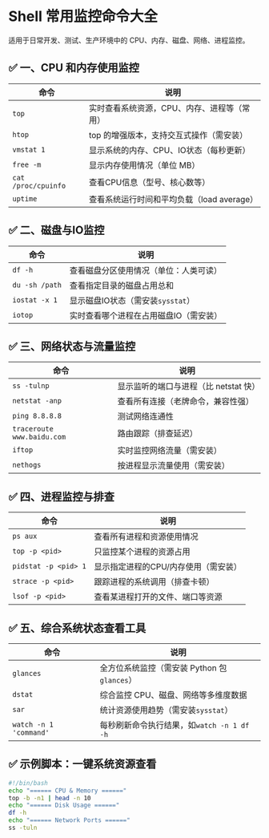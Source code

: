 # Shell 常用监控命令大全

适用于日常开发、测试、生产环境中的 CPU、内存、磁盘、网络、进程监控。

## ✅ 一、CPU 和内存使用监控


| 命令                | 说明                                        |
| ------------------- | ------------------------------------------- |
| `top`               | 实时查看系统资源，CPU、内存、进程等（常用） |
| `htop`              | top 的增强版本，支持交互式操作（需安装）    |
| `vmstat 1`          | 显示系统的内存、CPU、IO状态（每秒更新）     |
| `free -m`           | 显示内存使用情况（单位 MB）                 |
| `cat /proc/cpuinfo` | 查看CPU信息（型号、核心数等）               |
| `uptime`            | 查看系统运行时间和平均负载（load average）  |

## ✅ 二、磁盘与IO监控


| 命令           | 说明                                   |
| -------------- | -------------------------------------- |
| `df -h`        | 查看磁盘分区使用情况（单位：人类可读） |
| `du -sh /path` | 查看指定目录的磁盘占用总和             |
| `iostat -x 1`  | 显示磁盘IO状态（需安装`sysstat`）      |
| `iotop`        | 实时查看哪个进程在占用磁盘IO（需安装） |

## ✅ 三、网络状态与流量监控


| 命令                       | 说明                                  |
| -------------------------- | ------------------------------------- |
| `ss -tulnp`                | 显示监听的端口与进程（比 netstat 快） |
| `netstat -anp`             | 查看所有连接（老牌命令，兼容性强）    |
| `ping 8.8.8.8`             | 测试网络连通性                        |
| `traceroute www.baidu.com` | 路由跟踪（排查延迟）                  |
| `iftop`                    | 实时监控网络流量（需安装）            |
| `nethogs`                  | 按进程显示流量使用（需安装）          |

## ✅ 四、进程监控与排查


| 命令                 | 说明                                 |
| -------------------- | ------------------------------------ |
| `ps aux`             | 查看所有进程和资源使用情况           |
| `top -p <pid>`       | 只监控某个进程的资源占用             |
| `pidstat -p <pid> 1` | 显示指定进程的CPU/内存使用（需安装） |
| `strace -p <pid>`    | 跟踪进程的系统调用（排查卡顿）       |
| `lsof -p <pid>`      | 查看某进程打开的文件、端口等资源     |

## ✅ 五、综合系统状态查看工具


| 命令                   | 说明                                        |
| ---------------------- | ------------------------------------------- |
| `glances`              | 全方位系统监控（需安装 Python 包`glances`） |
| `dstat`                | 综合监控 CPU、磁盘、网络等多维度数据        |
| `sar`                  | 统计资源使用趋势（需安装`sysstat`）         |
| `watch -n 1 'command'` | 每秒刷新命令执行结果，如`watch -n 1 df -h`  |

## ✅ 示例脚本：一键系统资源查看

```bash
#!/bin/bash
echo "====== CPU & Memory ======"
top -b -n1 | head -n 10
echo "====== Disk Usage ======"
df -h
echo "====== Network Ports ======"
ss -tuln
```
